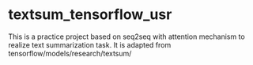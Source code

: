 # textsum_tensorflow_usr
This is a practice project based on seq2seq with attention mechanism to realize text summarization task. It is adapted from tensorflow/models/research/textsum/
